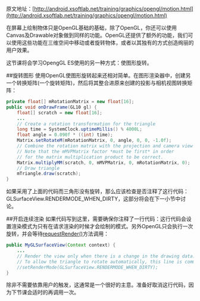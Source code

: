 原文地址：[http://android.xsoftlab.net/training/graphics/opengl/motion.html](http://android.xsoftlab.net/training/graphics/opengl/motion.html)

在屏幕上绘制物体只是OpenGL基础的基础，除了OpenGL，你还可以使用Canvas及Drawable对象做到同样的功能。OpenGL还提供了额外的功能，我们可以使用这些功能在三维空间中移动或者旋转物体，或者以其独有的方式创造绚丽的用户效果。

这节课将会学习OpengGL ES使用的另一种方式：使图形旋转。

##旋转图形
使用OpenGL使图形旋转起来还相对简单。在图形渲染器中，创建另一个转换矩阵(一个旋转矩阵)，然后将其整合进原来创建的投影与相机视图转换矩阵：
```java
private float[] mRotationMatrix = new float[16];
public void onDrawFrame(GL10 gl) {
    float[] scratch = new float[16];
    ...
    // Create a rotation transformation for the triangle
    long time = SystemClock.uptimeMillis() % 4000L;
    float angle = 0.090f * ((int) time);
    Matrix.setRotateM(mRotationMatrix, 0, angle, 0, 0, -1.0f);
    // Combine the rotation matrix with the projection and camera view
    // Note that the mMVPMatrix factor *must be first* in order
    // for the matrix multiplication product to be correct.
    Matrix.multiplyMM(scratch, 0, mMVPMatrix, 0, mRotationMatrix, 0);
    // Draw triangle
    mTriangle.draw(scratch);
}
```

如果采用了上面的代码而三角形没有旋转，那么应该检查是否注释了这行代码：GLSurfaceView.RENDERMODE_WHEN_DIRTY，这部分将会在下一小节中讨论。

##开启连续渲染
如果代码写到这里，需要确保你注释了一行代码：这行代码会设置渲染模式为只有在请求渲染的时候才会绘制的模式。另外OpenGL只会执行一次旋转，并会等待[requestRender()](http://android.xsoftlab.net/reference/android/opengl/GLSurfaceView.html#requestRender())方法调用：
```java
public MyGLSurfaceView(Context context) {
    ...
    // Render the view only when there is a change in the drawing data.
    // To allow the triangle to rotate automatically, this line is commented out:
    //setRenderMode(GLSurfaceView.RENDERMODE_WHEN_DIRTY);
}
```

除非不需要依靠用户的触发，这通常是一个很好的主意。准备好取消这行代码，因为下节课会适时的再调用一次。